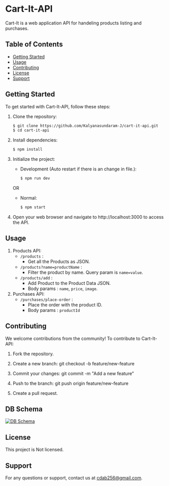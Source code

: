 # Cart-It-API

Cart-It is a web application API for handeling products listing and purchases.

## Table of Contents

- [Getting Started](#getting-started)
- [Usage](#usage)
- [Contributing](#contributing)
- [License](#license)
- [Support](#support)


## Getting Started

To get started with Cart-It-API, follow these steps:

1. Clone the repository:
    ```bash
    $ git clone https://github.com/Kalyanasundaram-J/cart-it-api.git
    $ cd cart-it-api
    ```

3. Install dependencies:
    ```bash
    $ npm install
    ```

4. Initialize the project:
    - Development (Auto restart if there is an change in file.):
        ```bash
        $ npm run dev
        ```
    OR
    - Normal:
        ```bash
        $ npm start
        ```

5. Open your web browser and navigate to http://localhost:3000 to access the API.

## Usage
1. Products API:
    - `/products` :
        - Get all the Products as JSON.
    - `/products?name=productName` :
        - Filter the product by name. Query param is `name=value`.
    - `/products/add` :
        - Add Product to the Product Data JSON.
        - Body params : `name`, `price`, `image`.
2. Purchases API:
    - `/purchases/place-order` :
        - Place the order with the product ID.
        - Body params : `productId`

## Contributing
We welcome contributions from the community! To contribute to Cart-It-API:

1. Fork the repository.

2. Create a new branch: git checkout -b feature/new-feature

3. Commit your changes: git commit -m "Add a new feature"

4. Push to the branch: git push origin feature/new-feature

5. Create a pull request.

## DB Schema
<a href="https://imgur.com/rQbr1wZ"><img src="https://i.imgur.com/rQbr1wZ.png" title="source: imgur.com" alt="DB Schema" /></a>


## License
This project is Not licensed.

## Support
For any questions or support, contact us at cdab256@gmail.com.

